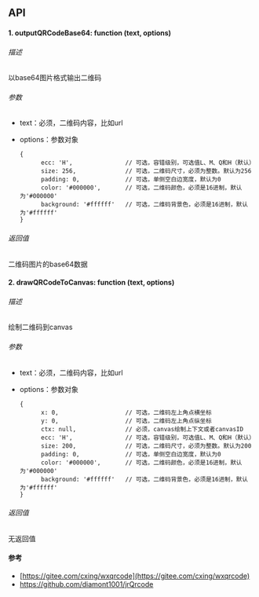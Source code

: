 ## API

#### 1. outputQRCodeBase64: function (text,  options)

###### 描述

以base64图片格式输出二维码

###### 参数

- text：必须，二维码内容，比如url

- options：参数对象

  ```
  {
  	    ecc: 'H',				// 可选，容错级别，可选值L、M、Q和H（默认）
        size: 256,				// 可选，二维码尺寸，必须为整数。默认为256
        padding: 0,				// 可选，单侧空白边宽度，默认为0
        color: '#000000',       // 可选，二维码颜色，必须是16进制，默认为'#000000'
        background: '#ffffff'	// 可选，二维码背景色，必须是16进制，默认为'#ffffff'	
  }
  ```

###### 返回值

二维码图片的base64数据

#### 2. drawQRCodeToCanvas: function (text,  options)

###### 描述

绘制二维码到canvas

###### 参数

- text：必须，二维码内容，比如url

- options：参数对象

  ```
  {
  	    x: 0,					// 可选，二维码左上角点横坐标
  	    y: 0,					// 可选，二维码左上角点纵坐标
  	    ctx: null,				// 必须，canvas绘制上下文或者canvasID
  	    ecc: 'H',				// 可选，容错级别，可选值L、M、Q和H（默认）
        size: 200,				// 可选，二维码尺寸，必须为整数。默认为200
        padding: 0,				// 可选，单侧空白边宽度，默认为0
        color: '#000000',       // 可选，二维码颜色，必须是16进制，默认为'#000000'
        background: '#ffffff'	// 可选，二维码背景色，必须是16进制，默认为'#ffffff'	
  }
  ```

###### 返回值

无返回值

#### 参考

* [https://gitee.com/cxing/wxqrcode](https://gitee.com/cxing/wxqrcode)
* https://github.com/diamont1001/jrQrcode